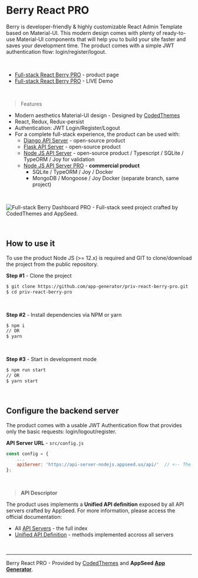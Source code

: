 # Berry React PRO

Berry is developer-friendly & highly customizable React Admin Template based on Material-UI. This modern design comes with plenty of ready-to-use Material-UI components that will help you to build your site faster and saves your development time. The product comes with a simple JWT authentication flow: login/register/logout.

<br />

- [Full-stack React Berry PRO](https://appseed.us/full-stack/react-berry-dashboard) - product page
- [Full-stack React Berry PRO](https://fullstack-react-berry-dashboard.appseed-srv1.com/) - LIVE Demo

<br />

> Features

- Modern aesthetics Material-UI design - Designed by [CodedThemes](https://codedthemes.com/)
- React, Redux, Redux-persist
- Authentication: JWT Login/Register/Logout
- For a complete full-stack experience, the product can be used with:
  - [Django API Server](https://docs.appseed.us/boilerplate-code/api-server/django) - open-source product
  - [Flask API Server](https://docs.appseed.us/boilerplate-code/api-server/flask) - open-source product
  - [Node JS API Server](https://docs.appseed.us/boilerplate-code/api-server/node-js) - open-source product / Typescript / SQLite / TypeORM / Joy for validation
  - [Node JS API Server PRO](https://github.com/app-generator/api-server-nodejs-pro) - **commercial product**
      - SQLite / TypeORM / Joy / Docker
      - MongoDB / Mongoose / Joy Docker (separate branch, same project)

<br />

![Full-stack Berry Dashboard PRO - Full-stack seed project crafted by CodedThemes and AppSeed.](https://user-images.githubusercontent.com/51070104/130806897-ee251104-94d2-4446-9ba0-be79a37030d6.jpg)

<br />

## How to use it

To use the product Node JS (>= 12.x) is required and GIT to clone/download the project from the public repository.

**Step #1** - Clone the project

```bash
$ git clone https://github.com/app-generator/priv-react-berry-pro.git
$ cd priv-react-berry-pro
```

<br >

**Step #2** - Install dependencies via NPM or yarn

```bash
$ npm i
// OR
$ yarn
```

<br />

**Step #3** - Start in development mode

```bash
$ npm run start 
// OR
$ yarn start
```

<br />

## Configure the backend server

The product comes with a usable JWT Authentication flow that provides only the basic requests: login/logout/register. 

**API Server URL** - `src/config.js` 

```javascript
const config = {
    ...
    apiServer: 'https://api-server-nodejs.appseed.us/api/'  // <-- The magic line
};
```

<br />

> **API Descriptor** 

The product uses implements a **Unified API definition** exposed by all API servers crafted by AppSeed. For more information, please access the official documentation:

- All [API Servers](https://docs.appseed.us/boilerplate-code/api-server) - the full index
- [Unified API Definition](https://docs.appseed.us/boilerplate-code/api-server/api-unified-definition) - methods implemented accross all servers


<br />

---
Berry React PRO - Provided by [CodedThemes](https://codedthemes.com/) and **AppSeed [App Generator](https://appseed.us/app-generator)**.
